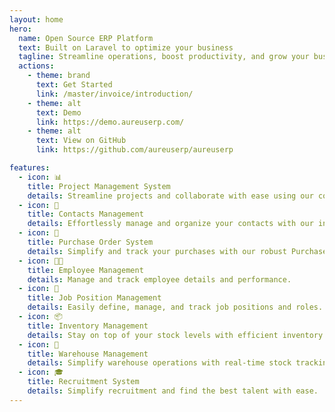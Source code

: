 ```yaml
---
layout: home
hero:
  name: Open Source ERP Platform
  text: Built on Laravel to optimize your business
  tagline: Streamline operations, boost productivity, and grow your business
  actions:
    - theme: brand
      text: Get Started
      link: /master/invoice/introduction/
    - theme: alt
      text: Demo
      link: https://demo.aureuserp.com/
    - theme: alt
      text: View on GitHub
      link: https://github.com/aureuserp/aureuserp

features:
  - icon: 📊
    title: Project Management System
    details: Streamline projects and collaborate with ease using our comprehensive PMS
  - icon: 👥
    title: Contacts Management
    details: Effortlessly manage and organize your contacts with our intuitive system
  - icon: 🛒
    title: Purchase Order System
    details: Simplify and track your purchases with our robust Purchase Order system
  - icon: 👨‍💼
    title: Employee Management
    details: Manage and track employee details and performance.
  - icon: 💼
    title: Job Position Management
    details: Easily define, manage, and track job positions and roles.
  - icon: 📦
    title: Inventory Management
    details: Stay on top of your stock levels with efficient inventory management.
  - icon: 🏢
    title: Warehouse Management
    details: Simplify warehouse operations with real-time stock tracking.
  - icon: 🎓
    title: Recruitment System
    details: Simplify recruitment and find the best talent with ease.
---
```


<script setup>
import Solutions from '@theme/components/Solutions.vue';
</script>

<Solutions />
